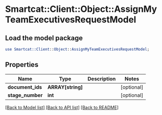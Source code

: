 # Smartcat::Client::Object::AssignMyTeamExecutivesRequestModel

## Load the model package
```perl
use Smartcat::Client::Object::AssignMyTeamExecutivesRequestModel;
```

## Properties
Name | Type | Description | Notes
------------ | ------------- | ------------- | -------------
**document_ids** | **ARRAY[string]** |  | [optional] 
**stage_number** | **int** |  | [optional] 

[[Back to Model list]](../README.md#documentation-for-models) [[Back to API list]](../README.md#documentation-for-api-endpoints) [[Back to README]](../README.md)


